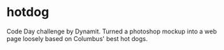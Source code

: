 # hotdog
Code Day challenge by Dynamit. Turned a photoshop mockup into a web page loosely based on Columbus' best hot dogs.
